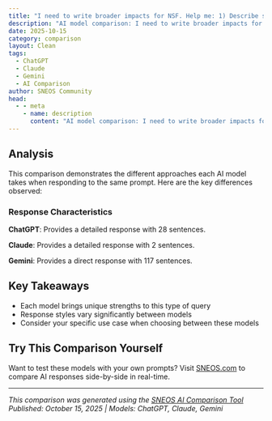 ```yaml
---
title: "I need to write broader impacts for NSF. Help me: 1) Describe specific activities not vague statements"
description: "AI model comparison: I need to write broader impacts for NSF. Help me: 1) Describe specific activities not vague statemen..."
date: 2025-10-15
category: comparison
layout: Clean
tags:
  - ChatGPT
  - Claude
  - Gemini
  - AI Comparison
author: SNEOS Community
head:
  - - meta
    - name: description
      content: "AI model comparison: I need to write broader impacts for NSF. Help me: 1) Describe specific activities not vague statements..."
---
```


<ChatComparison
  title="I need to write broader impacts for NSF. Help me: 1) Describe specific activities not vague statements"
  prompt="I need to write broader impacts for NSF. Help me: 1) Describe specific activities not vague statements"
  :responses='{"ChatGPT": "Absolutely! When writing broader impacts for an NSF proposal, it\u0027s essential to outline specific, measurable activities that demonstrate how your project will benefit society and contribute to specific areas. Here are some areas to consider, along with concrete activity examples for each:\n\n### 1. **Educational Outreach**\n   - **K-12 Workshops:** Organize hands-on science workshops in local schools where students can engage in experiments related to your research. This can include interactive activities like robotics, coding, or environmental science.\n   - **Summer Camps:** Develop a summer camp program targeting underrepresented minorities in STEM, focusing on skills development in areas related to your research.\n\n### 2. **Community Engagement**\n   - **Public Seminars:** Host a series of public lectures or seminars on the implications of your research topics at local community centers or libraries to educate and engage the public.\n   - **Citizen Science Projects:** Involve the community in data collection or research activities that relate to your project. This could include environmental monitoring or biodiversity surveys.\n\n### 3. **Workforce Development**\n   - **Internships:** Create internship opportunities for undergraduate students from underrepresented groups to work on your project, providing them with mentorship and hands-on experience in research.\n   - **Skill-Building Workshops:** Organize workshops that teach specific skills relevant to your research area, such as data analysis, programming, or lab techniques, aimed at local community college students.\n\n### 4. **Collaboration with Industry**\n   - **Partnerships with Local Businesses:** Collaborate with local tech firms or nonprofits to apply research findings to real-world problems, thereby creating job opportunities and fostering innovation in the community.\n   - **Technology Transfer Events:** Host events that connect your research results with industry stakeholders to facilitate startup opportunities and promote technology commercialization.\n\n### 5. **Diversity and Inclusion**\n   - **Mentorship Programs:** Establish a mentorship program linking graduate students with high school or undergraduate students from underrepresented backgrounds in STEM fields.\n   - **Diversity Training Workshops:** Conduct workshops that promote diversity and inclusion within your research team and the broader scientific community, focusing on implicit bias training and inclusive practices.\n\n### 6. **Environmental Sustainability**\n   - **Sustainability Projects:** Initiate community projects focusing on environmental sustainability, such as tree planting or clean-up drives, in conjunction with your research goals.\n   - **Sustainable Practices Workshops:** Provide community education on sustainable practices or technologies based on your research findings, aimed at local businesses and residents.\n\n### 7. **Dissemination of Research Findings**\n   - **Open Access Publications:** Commit to publishing your research findings in open access journals, and create easy-to-understand summaries for the public.\n   - **Science Communication Initiatives:** Develop a blog or social media campaign to regularly inform the public about your research in a way that is accessible and engaging.\n\nWhen drafting your broader impacts section, focus on activities that are feasible, realistic, and can be evaluated for effectiveness. Make sure to articulate the expected outcomes and how you will measure performance. Tailoring your impacts to specific community needs or alignments with national priorities can further strengthen your proposal.", "Claude": "# Making NSF Broader Impacts Specific and Concrete\n\nHere are strategies to transform vague statements into specific, fundable activities:\n\n## Instead of Vague \u2192 Use Specific\n\n**\u274C Vague:** \u0022We will engage underrepresented students\u0022\n**\u2705 Specific:** \u0022We will recruit 15 community college students from Hispanic-Serving Institutions for 8-week summer research experiences, with $6,000 stipends and housing\u0022\n\n**\u274C Vague:** \u0022Results will be disseminated broadly\u0022\n**\u2705 Specific:** \u0022We will publish 2 open-access datasets on Zenodo, present findings at the annual STEM Education conference, and create a 4-module curriculum available via TeachEngineering.org\u0022\n\n**\u274C Vague:** \u0022We will train the next generation of scientists\u0022\n**\u2705 Specific:** \u0022We will mentor 3 PhD students (recruiting through the AGEP alliance) and 6 undergraduates annually, with structured training including weekly lab meetings, conference presentation requirements, and scientific writing workshops each semester\u0022\n\n## Key Elements to Include\n\n**Who:** Name specific numbers, demographics, or partner institutions\n**What:** Describe concrete deliverables (workshops, modules, datasets, publications)\n**When:** Include timeline and frequency\n**Where:** Specify venues, platforms, or institutions\n**How:** Explain mechanisms (recruitment methods, evaluation plans, assessment tools)\n\n## Examples by Category\n\n### Education:\n- \u0022Develop 6 lesson plans aligned with NGSS standards for grades 9-12, pilot in 10 classrooms, revise based on teacher feedback surveys\u0022\n\n### Outreach:\n- \u0022Host quarterly Science Saturdays at the City Library reaching 50 families per event, with hands-on activities and take-home materials in English and Spanish\u0022\n\n### Diversity:\n- \u0022Partner with [Name] HBCU to co-advise 2 MS students annually via monthly video meetings and annual campus visits\u0022\n\nWould you like help making YOUR specific broader impacts more concrete?", "Gemini": "You\u0027re absolutely right \u2013 NSF reviewers are looking for concrete, actionable plans, not just good intentions. The key is to demonstrate *how* your project will contribute to broader societal impacts, not just *that* it will.\n\nLet\u0027s break down how to craft specific, impactful activities.\n\n### The Core Principle: Who, What, How, When, Where, and With Whom?\n\nFor every broader impact activity you propose, ask yourself:\n*   **Who** will benefit or be involved? (Specific groups, institutions, individuals)\n*   **What** exactly will you do? (The action)\n*   **How** will you do it? (Methodology, resources)\n*   **When/Where** will this take place? (Timeline, location)\n*   **With Whom** will you collaborate? (Partnerships are highly valued)\n*   **How will you measure success?** (Even if briefly mentioned)\n\n---\n\n### Categories of Broader Impacts \u0026 Specific Activity Examples\n\nHere are common broader impact categories with examples of *specific activities* versus vague statements:\n\n---\n\n#### 1. Education and STEM Workforce Development\n\n*   **Vague:** \u0022Will train the next generation of scientists.\u0022\n*   **Specific Activities:**\n    *   **Undergraduate Research:** \u0022Host 2 undergraduate researchers (e.g., from [Specific Institution type, e.g., local community college, HBCU/HSI, or your home institution]) for 10-week summer research experiences, involving them in [specific tasks, e.g., data collection, analysis, coding] and requiring them to present their findings at [specific event, e.g., university symposium, national conference].\u0022\n    *   **Curriculum Development:** \u0022Develop a new, open-source computational module on [specific topic] for a [specific course, e.g., \u0027Introduction to Data Science\u0027 or \u0027Environmental Engineering\u0027] course at [your institution or a partner institution], integrating project data and tools.\u0022\n    *   **K-12 Outreach:** \u0022Partner with [Specific Local School District or Science Museum, e.g., \u0027Springfield Public Schools\u0027] to create a hands-on, 2-hour workshop series for 8th-grade science classes on [project topic, e.g., \u0027understanding air quality data\u0027] for 30 students per year, utilizing project-derived data visualizations and expert volunteers from the research team.\u0022\n    *   **Graduate Student Mentorship:** \u0022Provide formal mentorship for 3 graduate students, including weekly project meetings, professional development workshops (e.g., grant writing, scientific communication), and opportunities to co-author publications and present at [specific conferences].\u0022\n\n---\n\n#### 2. Diversity, Equity, Inclusion, and Accessibility (DEIA)\n\n*   **Vague:** \u0022Will promote diversity in STEM.\u0022\n*   **Specific Activities:**\n    *   **Targeted Recruitment:** \u0022Actively recruit one undergraduate student per year from underrepresented groups in STEM, specifically targeting students from [Specific program, e.g., \u0027U-RISE\u0027 at a local HSI/HBCU or \u0027McNair Scholars Program\u0027] for project involvement and mentorship.\u0022\n    *   **Accessible Materials:** \u0022Ensure all project outputs (e.g., website, data visualizations, educational modules) adhere to WCAG 2.1 accessibility guidelines, specifically for visually impaired users by including descriptive alt-text and screen-reader compatible formats.\u0022\n    *   **Inclusive Environments:** \u0022Develop and implement a lab-specific \u0027Inclusive Practices Plan\u0027 (IPP) that includes regular unconscious bias training for all team members, establishes clear communication protocols for diverse team members, and provides flexible work arrangements to support family responsibilities.\u0022\n    *   **Community Engagement:** \u0022Collaborate with [Specific Community Organization, e.g., \u0027Boys \u0026 Girls Clubs of America\u0027 or \u0027Native American Science \u0026 Engineering Program\u0027] to host a series of career panel discussions for underserved youth, featuring diverse STEM professionals, including team members.\u0022\n\n---\n\n#### 3. Public Engagement and Outreach\n\n*   **Vague:** \u0022Will communicate findings to the public.\u0022\n*   **Specific Activities:**\n    *   **Public Lecture Series:** \u0022Deliver an annual public lecture at [Specific Venue, e.g., \u0027local science museum\u0027 or \u0027public library\u0027] describing project findings and their societal relevance, followed by a Q\u0026A session open to all community members.\u0022\n    *   **Interactive Website/Portal:** \u0022Develop and maintain an interactive project website (e.g., using WordPress or GitHub Pages) that includes easily digestible summaries of research findings, infographics, data visualizations, and a \u0027FAQ\u0027 section, updated quarterly with new results.\u0022\n    *   **Citizen Science Project:** \u0022Launch a citizen science initiative, in partnership with [Specific NGO or local government, e.g., \u0027Audubon Society\u0027 or \u0027City Parks Department\u0027], inviting community members to contribute [specific data, e.g., observations of local wildlife, air quality readings] using a user-friendly mobile app, which will be integrated into the project\u0027s data analysis pipeline.\u0022\n    *   **Social Media Campaign:** \u0022Create a dedicated social media campaign (e.g., Twitter, Instagram, LinkedIn) for the project, posting weekly updates, interesting facts, and engaging visuals, reaching an estimated audience of 5,000 followers, and utilizing relevant hashtags (e.g., #NSFfunded, #SciComm).\u0022\n\n---\n\n#### 4. Dissemination and Societal Benefit\n\n*   **Vague:** \u0022Will contribute to knowledge.\u0022\n*   **Specific Activities:**\n    *   **Data Sharing:** \u0022Deposit all raw and processed data into a public, open-access repository (e.g., Dryad, Zenodo, or a domain-specific repository like PDB for structural biology) within 6 months of publication, adhering to FAIR data principles.\u0022\n    *   **Open-Source Software/Tools:** \u0022Develop and release an open-source software package/tool (e.g., \u0027PyAnalysis\u0027 on GitHub with a permissive license like MIT) for [specific function, e.g., \u0027analyzing geospatial climate data\u0027], providing detailed documentation and tutorials for non-expert users.\u0022\n    *   **Policy Briefs:** \u0022Synthesize key research findings into 2-page policy briefs, targeting policymakers at [Specific Government Agency, e.g., \u0027Environmental Protection Agency\u0027 or \u0027Department of Energy\u0027], and present these findings at relevant workshops or congressional briefings.\u0022\n    *   **Industry Collaboration:** \u0022Engage with [Specific Industry Partner, e.g., \u0027Acme Inc. focused on renewable energy solutions\u0027] through quarterly meetings to discuss research progress and identify potential applications for [specific technology/process developed in the project].\u0022\n\n---\n\n#### 5. Infrastructure and Resources\n\n*   **Vague:** \u0022Will build research capacity.\u0022\n*   **Specific Activities:**\n    *   **Shared Instrument Development:** \u0022Develop a novel, low-cost sensor for [specific measurement] which will be openly documented and blueprints shared on [specific platform, e.g., \u0027Instructables\u0027 or \u0027Open-Source Hardware Association\u0027], allowing other researchers and citizen scientists to replicate it.\u0022\n    *   **Workshop for Non-Experts:** \u0022Host a free 2-day workshop at [your institution] for regional academic and industry partners on how to utilize [specific instrument or computational platform acquired/developed through the project], providing hands-on training for 15 participants.\u0022\n\n---\n\n### Before \u0026 After Example\n\n**Before (Vague):**\n\u0022Our project will have broad impacts by advancing scientific understanding and educating students, contributing to the nation\u0027s scientific enterprise.\u0022\n\n**After (Specific):**\n\u0022This project will significantly advance the nation\u0027s scientific enterprise through two key broader impact activities:\n1.  **STEM Workforce Development:** We will host two undergraduate students from [Specific Regional University, e.g., \u0022Northwood Community College\u0027s \u0027Bridge to Research\u0027 program\u0022] for 10-week summer research internships. These students will be actively involved in [specific tasks, e.g., conducting field data collection, performing initial data analysis using Python, and developing scientific communication skills]. They will each present their independent research project at our institution\u0027s annual Undergraduate Research Symposium and receive formal mentorship through weekly meetings and a structured professional development plan.\n2.  **Public Science Literacy \u0026 Data Dissemination:** We will create an interactive online dashboard (using [specific tool, e.g., \u0022Tableau Public\u0022 or \u0022Shiny R\u0022]) that visualizes key project findings related to [specific project data, e.g., \u0022local air quality trends over the past decade\u0022]. This dashboard will be publicly accessible via our lab website, updated quarterly with new data, and promoted through targeted posts on our institutional social media channels. We will also partner with the [Specific Local Science Museum, e.g., \u0022City Museum of Science and Industry\u0022] to host one \u0027Science Saturdays\u0027 event annually, demonstrating the dashboard and engaging 100\u002B visitors in hands-on activities related to environmental data interpretation.\u0022\n\n---\n\n### Key Takeaways for Your Broader Impacts Section:\n\n*   **Tailor to Your Project:** Each activity should logically flow from and be supported by your research. Don\u0027t just pick generic items.\n*   **Be Realistic:** Propose activities you can actually accomplish with your resources and timeline. Over-promising is a red flag.\n*   **Leverage Partnerships:** Collaborating with established organizations (schools, museums, NGOs) strengthens your plan and shows feasibility.\n*   **Quantify When Possible:** \u0022Two students,\u0022 \u002210-week,\u0022 \u0022100\u002B visitors,\u0022 \u0022quarterly updates\u0022 \u2013 these numbers demonstrate commitment.\n*   **Mention Evaluation:** Briefly describe how you\u0027ll assess the success of your activities (e.g., \u0022student surveys,\u0022 \u0022website analytics,\u0022 \u0022attendance records\u0022).\n*   **Integrate, Don\u0027t Just Add:** Ideally, your broader impacts should be woven into the fabric of your project, not an afterthought.\n\nBy focusing on these specific, actionable details, you\u0027ll present a much more compelling and fundable Broader Impacts statement to NSF. Good luck!"}' published-date="{DateTime.UtcNow:HH:mm}"
/>

## Analysis

This comparison demonstrates the different approaches each AI model takes when responding to the same prompt. Here are the key differences observed:

### Response Characteristics

**ChatGPT**: Provides a detailed response with 28 sentences. 

**Claude**: Provides a detailed response with 2 sentences. 

**Gemini**: Provides a direct response with 117 sentences. 

## Key Takeaways

- Each model brings unique strengths to this type of query
- Response styles vary significantly between models
- Consider your specific use case when choosing between these models

## Try This Comparison Yourself

Want to test these models with your own prompts? Visit [SNEOS.com](https://sneos.com) to compare AI responses side-by-side in real-time.

---

*This comparison was generated using the [SNEOS AI Comparison Tool](https://sneos.com)*
*Published: October 15, 2025 | Models: ChatGPT, Claude, Gemini*
